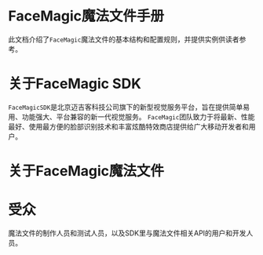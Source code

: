 # FaceMagic魔法文件手册

此文档介绍了`FaceMagic`魔法文件的基本结构和配置规则，并提供实例供读者参考。
# 关于FaceMagic SDK
`FaceMagicSDK`是北京迈吉客科技公司旗下的新型视觉服务平台，旨在提供简单易用、功能强大、平台兼容的新一代视觉服务。
`FaceMagic`团队致力于将最新、性能最好、使用最方便的脸部识别技术和丰富炫酷特效商店提供给广大移动开发者和用户。
# 关于FaceMagic魔法文件

# 受众
魔法文件的制作人员和测试人员，以及SDK里与魔法文件相关API的用户和开发人员。




